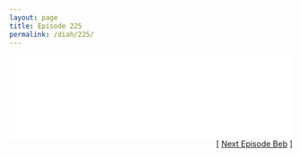 ```yaml
---
layout: page
title: Episode 225
permalink: /diah/225/
---
```


<iframe allowfullscreen="true" frameborder="0" style="width:100%;" marginheight="0" marginwidth="0" mozallowfullscreen="true" scrolling="NO" src="//gdriveplayer.us/embed2.php?link=6Fa4k6FB17hgd49qZwC2dgwMKj0pOFXWSAAwr9jEM%252F%252BscXcuVXcH7%252FmLMj2M0Z19Ro5aT6d1vUcj2xtDSZwj3iHQ%252FNTYAufnfzLVVS5Ak4JjZByayeYQwlxyAzx2IgRwx6BIv%252FOBaPqQd%252FZYG3Ejtm%252FmSFcbaRwbkj6BSoGztMoAQhHlNN3p2pzM%252B9e1yrHWXSmcLptsM6cK7JNra5ld%252FE&amp;no_adult=yes" webkitallowfullscreen="true"></iframe>

<div align="right">[ <a href="/diah/226/">Next Episode Beb</a> ]</div>

